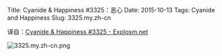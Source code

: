 Title: Cyanide & Happiness #3325：恶心
Date: 2015-10-13
Tags: Cyanide and Happiness
Slug: 3325.my.zh-cn

译自：[Cyanide & Happiness #3325 - Explosm.net](http://explosm.net/comics/3325/)


![3325.my.zh-cn.png](/static/images/comics/3325.my.zh-cn.png)